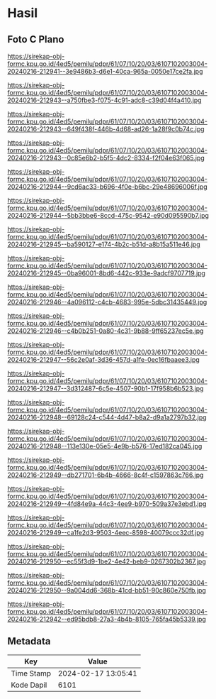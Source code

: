 # Hasil

## Foto C Plano

https://sirekap-obj-formc.kpu.go.id/4ed5/pemilu/pdpr/61/07/10/20/03/6107102003004-20240216-212941--3e9486b3-d6e1-40ca-965a-0050e17ce2fa.jpg

https://sirekap-obj-formc.kpu.go.id/4ed5/pemilu/pdpr/61/07/10/20/03/6107102003004-20240216-212943--a750fbe3-f075-4c91-adc8-c39d04f4a410.jpg

https://sirekap-obj-formc.kpu.go.id/4ed5/pemilu/pdpr/61/07/10/20/03/6107102003004-20240216-212943--649f438f-446b-4d68-ad26-1a28f9c0b74c.jpg

https://sirekap-obj-formc.kpu.go.id/4ed5/pemilu/pdpr/61/07/10/20/03/6107102003004-20240216-212943--0c85e6b2-b5f5-4dc2-8334-f2f04e63f065.jpg

https://sirekap-obj-formc.kpu.go.id/4ed5/pemilu/pdpr/61/07/10/20/03/6107102003004-20240216-212944--9cd6ac33-b696-4f0e-b6bc-29e48696006f.jpg

https://sirekap-obj-formc.kpu.go.id/4ed5/pemilu/pdpr/61/07/10/20/03/6107102003004-20240216-212944--5bb3bbe6-8ccd-475c-9542-e90d095590b7.jpg

https://sirekap-obj-formc.kpu.go.id/4ed5/pemilu/pdpr/61/07/10/20/03/6107102003004-20240216-212945--ba590127-e174-4b2c-b51d-a8b15a511e46.jpg

https://sirekap-obj-formc.kpu.go.id/4ed5/pemilu/pdpr/61/07/10/20/03/6107102003004-20240216-212945--0ba96001-8bd6-442c-933e-9adcf9707719.jpg

https://sirekap-obj-formc.kpu.go.id/4ed5/pemilu/pdpr/61/07/10/20/03/6107102003004-20240216-212946--4a096112-c4cb-4683-995e-5dbc31435449.jpg

https://sirekap-obj-formc.kpu.go.id/4ed5/pemilu/pdpr/61/07/10/20/03/6107102003004-20240216-212946--c4b0b251-0a80-4c31-9b88-9ff65237ec5e.jpg

https://sirekap-obj-formc.kpu.go.id/4ed5/pemilu/pdpr/61/07/10/20/03/6107102003004-20240216-212947--56c2e0af-3d36-457d-a1fe-0ec16fbaaee3.jpg

https://sirekap-obj-formc.kpu.go.id/4ed5/pemilu/pdpr/61/07/10/20/03/6107102003004-20240216-212947--3d312487-6c5e-4507-90b1-17f958b6b523.jpg

https://sirekap-obj-formc.kpu.go.id/4ed5/pemilu/pdpr/61/07/10/20/03/6107102003004-20240216-212948--69128c24-c544-4d47-b8a2-d9a1a2797b32.jpg

https://sirekap-obj-formc.kpu.go.id/4ed5/pemilu/pdpr/61/07/10/20/03/6107102003004-20240216-212948--113e130e-05e5-4e9b-b576-17ed182ca045.jpg

https://sirekap-obj-formc.kpu.go.id/4ed5/pemilu/pdpr/61/07/10/20/03/6107102003004-20240216-212949--db271701-6b4b-4666-8c4f-c1597863c766.jpg

https://sirekap-obj-formc.kpu.go.id/4ed5/pemilu/pdpr/61/07/10/20/03/6107102003004-20240216-212949--4fd84e9a-44c3-4ee9-b970-509a37e3ebd1.jpg

https://sirekap-obj-formc.kpu.go.id/4ed5/pemilu/pdpr/61/07/10/20/03/6107102003004-20240216-212949--ca1fe2d3-9503-4eec-8598-40079ccc32df.jpg

https://sirekap-obj-formc.kpu.go.id/4ed5/pemilu/pdpr/61/07/10/20/03/6107102003004-20240216-212950--ec55f3d9-1be2-4e42-beb9-0267302b2367.jpg

https://sirekap-obj-formc.kpu.go.id/4ed5/pemilu/pdpr/61/07/10/20/03/6107102003004-20240216-212950--9a004dd6-368b-41cd-bb51-90c860e750fb.jpg

https://sirekap-obj-formc.kpu.go.id/4ed5/pemilu/pdpr/61/07/10/20/03/6107102003004-20240216-212942--ed95bdb8-27a3-4b4b-8105-765fa45b5339.jpg


## Metadata

| Key        | Value               |
| ---------- | ------------------- |
| Time Stamp | 2024-02-17 13:05:41 |
| Kode Dapil | 6101                |



